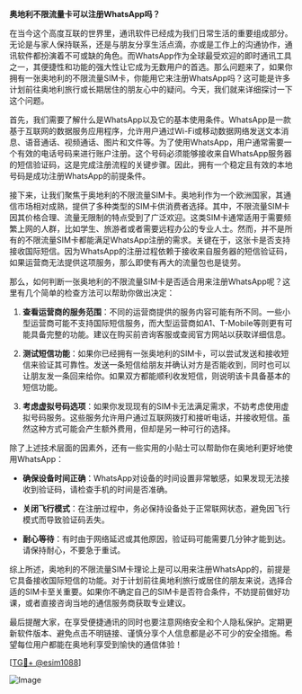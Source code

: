 **奥地利不限流量卡可以注册WhatsApp吗？**

在当今这个高度互联的世界里，通讯软件已经成为我们日常生活的重要组成部分。无论是与家人保持联系，还是与朋友分享生活点滴，亦或是工作上的沟通协作，通讯软件都扮演着不可或缺的角色。而WhatsApp作为全球最受欢迎的即时通讯工具之一，其便捷性和功能的强大性让它成为无数用户的首选。那么问题来了，如果你拥有一张奥地利的不限流量SIM卡，你能用它来注册WhatsApp吗？这可能是许多计划前往奥地利旅行或长期居住的朋友心中的疑问。今天，我们就来详细探讨一下这个问题。

首先，我们需要了解什么是WhatsApp以及它的基本使用条件。WhatsApp是一款基于互联网的数据服务应用程序，允许用户通过Wi-Fi或移动数据网络发送文本消息、语音通话、视频通话、图片和文件等。为了使用WhatsApp，用户通常需要一个有效的电话号码来进行账户注册。这个号码必须能够接收来自WhatsApp服务器的短信验证码，这是完成注册流程的关键步骤。因此，拥有一个稳定且有效的本地号码是成功注册WhatsApp的前提条件。

接下来，让我们聚焦于奥地利的不限流量SIM卡。奥地利作为一个欧洲国家，其通信市场相对成熟，提供了多种类型的SIM卡供消费者选择。其中，不限流量SIM卡因其价格合理、流量无限制的特点受到了广泛欢迎。这类SIM卡通常适用于需要频繁上网的人群，比如学生、旅游者或者需要远程办公的专业人士。然而，并不是所有的不限流量SIM卡都能满足WhatsApp注册的需求。关键在于，这张卡是否支持接收国际短信。因为WhatsApp的注册过程依赖于接收来自服务器的短信验证码，如果运营商无法提供这项服务，那么即使有再大的流量包也是徒劳。

那么，如何判断一张奥地利的不限流量SIM卡是否适合用来注册WhatsApp呢？这里有几个简单的检查方法可以帮助你做出决定：

1. **查看运营商的服务范围**：不同的运营商提供的服务内容可能有所不同。一些小型运营商可能不支持国际短信服务，而大型运营商如A1、T-Mobile等则更有可能具备完整的功能。建议在购买前咨询客服或查阅官方网站以获取详细信息。

2. **测试短信功能**：如果你已经拥有一张奥地利的SIM卡，可以尝试发送和接收短信来验证其可靠性。发送一条短信给朋友并确认对方是否能收到，同时也可以让朋友发一条回来给你。如果双方都能顺利收发短信，则说明该卡具备基本的短信功能。

3. **考虑虚拟号码选项**：如果你发现现有的SIM卡无法满足需求，不妨考虑使用虚拟号码服务。这些服务允许用户通过互联网拨打和接听电话，并接收短信。虽然这种方式可能会产生额外费用，但却是另一种可行的选择。

除了上述技术层面的因素外，还有一些实用的小贴士可以帮助你在奥地利更好地使用WhatsApp：

- **确保设备时间正确**：WhatsApp对设备的时间设置非常敏感，如果发现无法接收到验证码，请检查手机的时间是否准确。
  
- **关闭飞行模式**：在注册过程中，务必保持设备处于正常联网状态，避免因飞行模式而导致验证码丢失。
  
- **耐心等待**：有时由于网络延迟或其他原因，验证码可能需要几分钟才能到达。请保持耐心，不要急于重试。

综上所述，奥地利的不限流量SIM卡理论上是可以用来注册WhatsApp的，前提是它具备接收国际短信的功能。对于计划前往奥地利旅行或居住的朋友来说，选择合适的SIM卡至关重要。如果你不确定自己的SIM卡是否符合条件，不妨提前做好功课，或者直接咨询当地的通信服务商获取专业建议。

最后提醒大家，在享受便捷通讯的同时也要注意网络安全和个人隐私保护。定期更新软件版本、避免点击不明链接、谨慎分享个人信息都是必不可少的安全措施。希望每位用户都能在奥地利享受到愉快的通信体验！

[[TG💪+ @esim1088](https://t.me/s/esim1088)]

![Image](https://i.postimg.cc/4NQfJmqS/Snipaste-2025-05-13-00-14-12.png)